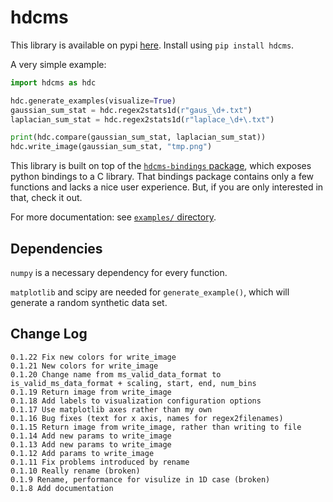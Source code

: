 # hdcms

This library is available on pypi [here](https://pypi.org/project/hdcms/). Install using `pip install hdcms`.

A very simple example:

```python
import hdcms as hdc

hdc.generate_examples(visualize=True)
gaussian_sum_stat = hdc.regex2stats1d(r"gaus_\d+.txt")
laplacian_sum_stat = hdc.regex2stats1d(r"laplace_\d+\.txt")

print(hdc.compare(gaussian_sum_stat, laplacian_sum_stat))
hdc.write_image(gaussian_sum_stat, "tmp.png")
```

This library is built on top of the [`hdcms-bindings` package](https://pypi.org/project/hdcms-bindings/), which exposes python bindings to a C library. That bindings package contains only a few functions and lacks a nice user experience. But, if you are only interested in that, check it out.

For more documentation: see [`examples/` directory](https://github.com/jasoneveleth/hdcms-python/tree/main/examples).

## Dependencies

`numpy` is a necessary dependency for every function. 

`matplotlib` and scipy are needed for `generate_example()`, which will generate a random synthetic data set. 

## Change Log

```
0.1.22 Fix new colors for write_image
0.1.21 New colors for write_image
0.1.20 Change name from ms_valid_data_format to is_valid_ms_data_format + scaling, start, end, num_bins
0.1.19 Return image from write_image
0.1.18 Add labels to visualization configuration options
0.1.17 Use matplotlib axes rather than my own
0.1.16 Bug fixes (text for x axis, names for regex2filenames)
0.1.15 Return image from write_image, rather than writing to file
0.1.14 Add new params to write_image
0.1.13 Add new params to write_image
0.1.12 Add params to write_image
0.1.11 Fix problems introduced by rename
0.1.10 Really rename (broken)
0.1.9 Rename, performance for visulize in 1D case (broken)
0.1.8 Add documentation
```
